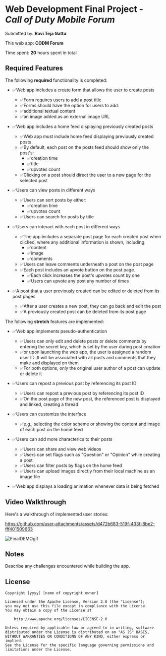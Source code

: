 # Web Development Final Project  - *Call of Duty Mobile Forum*

Submitted by: **Ravi Teja Gattu**

This web app: **CODM Forum**

Time spent: **20** hours spent in total

## Required Features

The following **required** functionality is completed:

- ✅Web app includes a create form that allows the user to create posts
    - ✅Form requires users to add a post title
    - ✅Forms should have the option for users to add:
    - ✅additional textual content
    - ✅an image added as an external image URL

- ✅Web app includes a home feed displaying previously created posts
    - ✅Web app must include home feed displaying previously created posts
    - ✅By default, each post on the posts feed should show only the post's:
        - ✅creation time
        - ✅title
        - ✅upvotes count
    - ✅Clicking on a post should direct the user to a new page for the selected post

- ✅Users can view posts in different ways
    - ✅Users can sort posts by either:
      - ✅creation time
      - ✅upvotes count
    - ✅Users can search for posts by title
      
- ✅Users can interact with each post in different ways
    - ✅The app includes a separate post page for each created post when clicked, where any additional information is shown, including:
        - ✅content
        - ✅image
        - ✅comments
    - ✅Users can leave comments underneath a post on the post page
    - ✅Each post includes an upvote button on the post page.
        - ✅Each click increases the post's upvotes count by one
        - ✅Users can upvote any post any number of times

- ✅A post that a user previously created can be edited or deleted from its post pages
    - ✅After a user creates a new post, they can go back and edit the post
    - ✅A previously created post can be deleted from its post page


The following **stretch** features are implemented:

- ✅Web app implements pseudo-authentication
    - ✅Users can only edit and delete posts or delete comments by entering the secret key, which is set by the user during post creation
    - ✅or upon launching the web app, the user is assigned a random user ID. It will be associated with all posts and comments that they make and displayed on them
    - ✅For both options, only the original user author of a post can update or delete it

- ✅Users can repost a previous post by referencing its post ID
    - ✅Users can repost a previous post by referencing its post ID
    - ✅On the post page of the new post, the referenced post is displayed and linked, creating a thread

- ✅Users can customize the interface
    - ✅e.g., selecting the color scheme or showing the content and image of each post on the home feed

- ✅Users can add more characterics to their posts
    - ✅Users can share and view web videos
    - ✅Users can set flags such as "Question" or "Opinion" while creating a post
    - ✅Users can filter posts by flags on the home feed
    - ✅Users can upload images directly from their local machine as an image file

- ✅Web app displays a loading animation whenever data is being fetched


## Video Walkthrough

Here's a walkthrough of implemented user stories:



https://github.com/user-attachments/assets/d472b683-519f-433f-8be2-fff401509663



![FinalDEMOgif](https://github.com/user-attachments/assets/75f7a442-42de-450a-881b-8c18630b0fb7)


<!-- Recommended tools:
[Kap](https://getkap.co/) for macOS
[ScreenToGif](https://www.screentogif.com/) for Windows
[peek](https://github.com/phw/peek) for Linux. -->

## Notes

Describe any challenges encountered while building the app.

## License

    Copyright [yyyy] [name of copyright owner]

    Licensed under the Apache License, Version 2.0 (the "License");
    you may not use this file except in compliance with the License.
    You may obtain a copy of the License at

        http://www.apache.org/licenses/LICENSE-2.0

    Unless required by applicable law or agreed to in writing, software
    distributed under the License is distributed on an "AS IS" BASIS,
    WITHOUT WARRANTIES OR CONDITIONS OF ANY KIND, either express or implied.
    See the License for the specific language governing permissions and
    limitations under the License.
